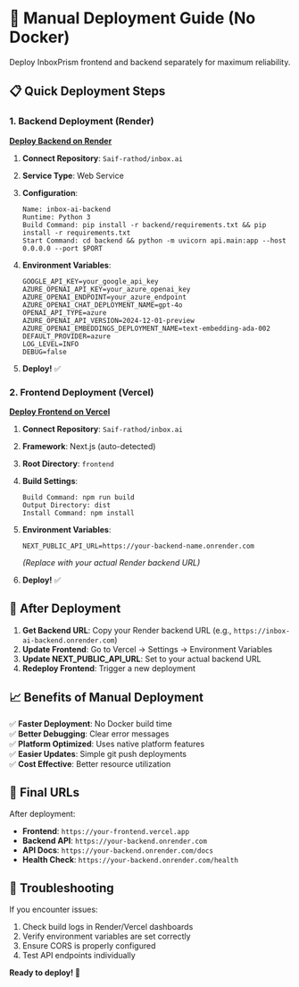 # 🚀 Manual Deployment Guide (No Docker)

Deploy InboxPrism frontend and backend separately for maximum reliability.

## 📋 Quick Deployment Steps

### 1. Backend Deployment (Render)

**[Deploy Backend on Render](https://dashboard.render.com/new/web)**

1. **Connect Repository**: `Saif-rathod/inbox.ai`
2. **Service Type**: Web Service
3. **Configuration**:
   ```
   Name: inbox-ai-backend
   Runtime: Python 3
   Build Command: pip install -r backend/requirements.txt && pip install -r requirements.txt
   Start Command: cd backend && python -m uvicorn api.main:app --host 0.0.0.0 --port $PORT
   ```

4. **Environment Variables**:
   ```
   GOOGLE_API_KEY=your_google_api_key
   AZURE_OPENAI_API_KEY=your_azure_openai_key
   AZURE_OPENAI_ENDPOINT=your_azure_endpoint
   AZURE_OPENAI_CHAT_DEPLOYMENT_NAME=gpt-4o
   OPENAI_API_TYPE=azure
   AZURE_OPENAI_API_VERSION=2024-12-01-preview
   AZURE_OPENAI_EMBEDDINGS_DEPLOYMENT_NAME=text-embedding-ada-002
   DEFAULT_PROVIDER=azure
   LOG_LEVEL=INFO
   DEBUG=false
   ```

5. **Deploy!** ✅

### 2. Frontend Deployment (Vercel)

**[Deploy Frontend on Vercel](https://vercel.com/new)**

1. **Connect Repository**: `Saif-rathod/inbox.ai`
2. **Framework**: Next.js (auto-detected)
3. **Root Directory**: `frontend`
4. **Build Settings**:
   ```
   Build Command: npm run build
   Output Directory: dist
   Install Command: npm install
   ```

5. **Environment Variables**:
   ```
   NEXT_PUBLIC_API_URL=https://your-backend-name.onrender.com
   ```
   *(Replace with your actual Render backend URL)*

6. **Deploy!** ✅

## 🔄 After Deployment

1. **Get Backend URL**: Copy your Render backend URL (e.g., `https://inbox-ai-backend.onrender.com`)
2. **Update Frontend**: Go to Vercel → Settings → Environment Variables
3. **Update NEXT_PUBLIC_API_URL**: Set to your actual backend URL
4. **Redeploy Frontend**: Trigger a new deployment

## 📈 Benefits of Manual Deployment

✅ **Faster Deployment**: No Docker build time  
✅ **Better Debugging**: Clear error messages  
✅ **Platform Optimized**: Uses native platform features  
✅ **Easier Updates**: Simple git push deployments  
✅ **Cost Effective**: Better resource utilization  

## 🎯 Final URLs

After deployment:
- **Frontend**: `https://your-frontend.vercel.app`
- **Backend API**: `https://your-backend.onrender.com`
- **API Docs**: `https://your-backend.onrender.com/docs`
- **Health Check**: `https://your-backend.onrender.com/health`

## 🔧 Troubleshooting

If you encounter issues:
1. Check build logs in Render/Vercel dashboards
2. Verify environment variables are set correctly
3. Ensure CORS is properly configured
4. Test API endpoints individually

**Ready to deploy! 🚀**
